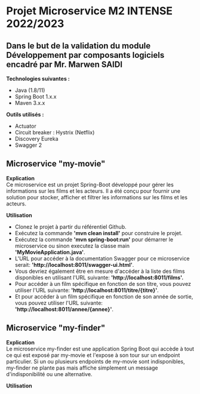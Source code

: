 # Projet Microservice M2 INTENSE 2022/2023  
## Dans le but de la validation du module Développement par composants logiciels encadré par Mr. Marwen SAIDI  
__Technologies suivantes :__  
  - Java (1.8/11)  
  - Spring Boot 1.x.x  
  - Maven 3.x.x  

__Outils utilisés :__  
  - Actuator  
  - Circuit breaker : Hystrix (Netflix)  
  - Discovery Eureka  
  - Swagger 2  

## Microservice "my-movie"  
__Explication__  
Ce microservice est un projet Spring-Boot développé pour gérer les informations sur les films et les acteurs. Il a été conçu pour fournir une solution pour stocker, afficher et filtrer les informations sur les films et les acteurs.  

__Utilisation__  
  - Clonez le projet à partir du référentiel Github.  
  - Exécutez la commande __'mvn clean install'__ pour construire le projet.  
  - Exécutez la commande __'mvn spring-boot:run'__ pour démarrer le microservice ou sinon executez la classe main __'MyMovieApplication.java'__.  
  - L'URL pour accéder à la documentation Swagger pour ce microservice serait: __'http://localhost:8011/swagger-ui.html'__.  
  - Vous devriez également être en mesure d'accéder à la liste des films disponibles en utilisant l'URL suivante: __'http://localhost:8011/films'.__  
  - Pour accéder à un film spécifique en fonction de son titre, vous pouvez utiliser l'URL suivante: __'http://localhost:8011/titre/{titre}'__.  
  - Et pour accéder à un film spécifique en fonction de son année de sortie, vous pouvez utiliser l'URL suivante: __'http://localhost:8011/annee/{annee}'__.  

## Microservice "my-finder"  
__Explication__  
Le microservice my-finder est une application Spring Boot qui accède à tout ce qui est exposé par my-movie et l'expose à son tour sur un endpoint particulier. Si un ou plusieurs endpoints de my-movie sont indisponibles, my-finder ne plante pas mais affiche simplement un message d'indisponibilité ou une alternative.  

__Utilisation__  
